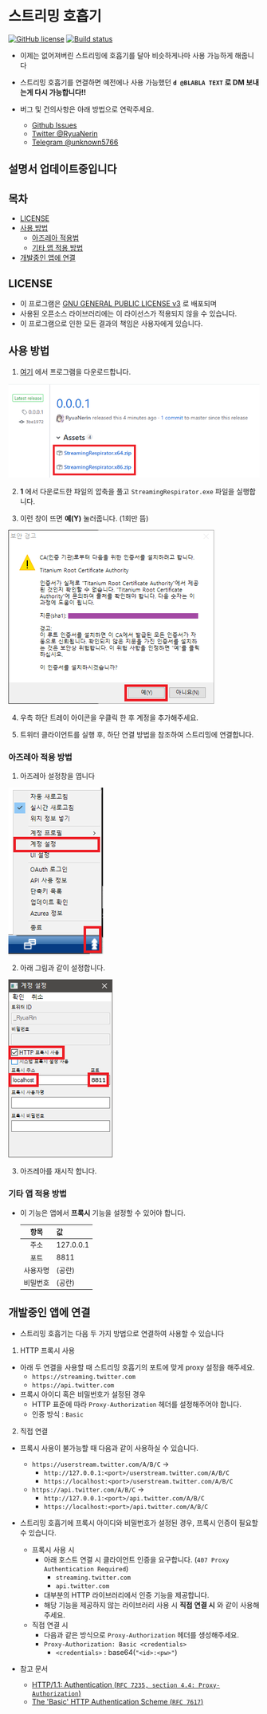 # 스트리밍 호흡기

[![GitHub license](https://img.shields.io/github/license/RyuaNerin/StreamingRespirator.svg?style=flat-square)](https://github.com/RyuaNerin/StreamingRespirator/blob/master/LICENSE)
[![Build status](https://ci.appveyor.com/api/projects/status/14gd475j5omd97mn?svg=true)](https://ci.appveyor.com/project/RyuaNerin/streamingrespirator)

- 이제는 없어져버린 스트리밍에 호흡기를 달아 비슷하게나마 사용 가능하게 해줍니다

- 스트리밍 호흡기를 연결하면 예전에나 사용 가능했던 **`d @BLABLA TEXT` 로 DM 보내는게 다시 가능합니다!!**

- 버그 및 건의사항은 아래 방법으로 연락주세요.
  - [Github Issues](https://github.com/RyuaNerin/StreamingRespirator/issues)
  - [Twitter @RyuaNerin](https://twitter.com/RyuaNerin)
  - [Telegram @unknown5766](https://t.me/unknown5766)

## 설명서 업데이트중입니다

## 목차

- [LICENSE](#license)
- [사용 방법](#사용-방법)
  - [아즈레아 적용법](#아즈레아-적용-방법)
  - [기타 앱 적용 방법](#기타-앱-적용-방법)
- [개발중인 앱에 연결](#개발중인-앱에-연결)


## LICENSE

- 이 프로그램은 [GNU GENERAL PUBLIC LICENSE v3](LICENSE) 로 배포되며
- 사용된 오픈소스 라이브러리에는 이 라이선스가 적용되지 않을 수 있습니다.
- 이 프로그램으로 인한 모든 결과의 책임은 사용자에게 있습니다.

## 사용 방법

1. [여기](https://github.com/RyuaNerin/StreamingRespirator/releases/latest) 에서 프로그램을 다운로드합니다.

  ![](docs/1.png)

2. **1** 에서 다운로드한 파일의 압축을 풀고 `StreamingRespirator.exe` 파일을 실행합니다.

3. 이런 창이 뜨면 **예(Y)** 눌러줍니다. (1회만 뜸)

  ![](docs/3.png)

4. 우측 하단 트레이 아이콘을 우클릭 한 후 계정을 추가해주세요.

5. 트위터 클라이언트를 실행 후, 하단 연결 방법을 참조하여 스트리밍에 연결합니다.

### 아즈레아 적용 방법

1. 아즈레아 설정창을 엽니다

  ![](docs/azurea-way1-2.png)

2. 아래 그림과 같이 설정합니다.

  ![](docs/azurea-way1-3.png)

3. 아즈레아를 재시작 합니다.

### 기타 앱 적용 방법

- 이 기능은 앱에서 **프록시** 기능을 설정할 수 있어야 합니다.

  |항목|값|
  |:-:|---|
  |주소|127.0.0.1|
  |포트|8811|
  |사용자명|(공란)|
  |비밀번호|(공란)|

## 개발중인 앱에 연결

- 스트리밍 호흡기는 다음 두 가지 방법으로 연결하여 사용할 수 있습니다
1. HTTP 프록시 사용
  - 아래 두 연결을 사용할 때 스트리밍 호흡기의 포트에 맞게 proxy 설정을 해주세요.
  	- `https://streaming.twitter.com`
    - `https://api.twitter.com`
  - 프록시 아이디 혹은 비밀번호가 설정된 경우
    - HTTP 표준에 따라 `Proxy-Authorization` 헤더를 설정해주어야 합니다.
    - 인증 방식 : `Basic`

2. 직접 연결
  - 프록시 사용이 불가능할 때 다음과 같이 사용하실 수 있습니다.
    - `https://userstream.twitter.com/A/B/C` →
      - `http://127.0.0.1:<port>/userstream.twitter.com/A/B/C`
      - `https://localhost:<port>/userstream.twitter.com/A/B/C`
    - `https://api.twitter.com/A/B/C` →
      - `http://127.0.0.1:<port>/api.twitter.com/A/B/C`
      - `https://localhost:<port>/api.twitter.com/A/B/C`


- 스트리밍 호흡기에 프록시 아이디와 비밀번호가 설정된 경우, 프록시 인증이 필요할 수 있습니다.
  - 프록시 사용 시
    - 아래 호스트 연결 시 클라이언트 인증을 요구합니다. (`407 Proxy Authentication Required`)
      - `streaming.twitter.com`
      - `api.twitter.com` 
    - 대부분의 HTTP 라이브러리에서 인증 기능을 제공합니다.
    - 해당 기능을 제공하지 않는 라이브러리 사용 시 **직접 연결 시** 와 같이 사용해주세요.
  - 직접 연결 시
    - 다음과 같은 방식으로 `Proxy-Authorization` 헤더를 생성해주세요.
    - `Proxy-Authorization: Basic <credentials>`
      - `<credentials>` : base64(`"<id>:<pw>"`)

- 참고 문서
  -  [	HTTP/1.1: Authentication (`RFC 7235, section 4.4: Proxy-Authorization`)](https://tools.ietf.org/html/rfc7235#section-4.4)
  -  [	The 'Basic' HTTP Authentication Scheme (`RFC 7617`)](https://tools.ietf.org/html/rfc7617) 

